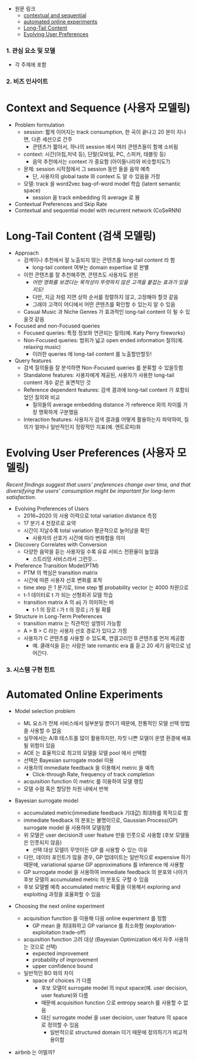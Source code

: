 * 원문 링크
    - [contextual and sequential](https://research.atspotify.com/contextual-and-sequential-user-embeddings-for-music-recommendation/)
    - [automated online experiments](https://research.atspotify.com/model-selection-for-production-system-via-automated-online-experiments/)
    - [Long-Tail Content](https://research.atspotify.com/query-understanding-for-surfacing-long-tail-music-content/)
    - [Evolving User Preferences](https://research.atspotify.com/finding-structure-in-users-evolving-listening-preferences/)



### 1. 관심 요소 및 모델
* 각 주제에 포함


### 2. 비즈 인사이트

# Context and Sequence (사용자 모델링)

* Problem formulation
    - session: 짧게 이어지는 track consumption, 한 곡이 끝나고 20 분이 지나면, 다른 세션으로 간주
        - 콘텐츠가 짧아서, 하나의 session 에서 여러 콘텐츠들이 함께 소비됨
    - context: 시간(아침,저녁 등), 단말(모바일, PC, 스피커, 태블릿 등)
        - 음악 추천에서는 context 가 중요함 (아이들나라와 비슷할지도?)
    - 문제: session 시작점에서 그 session 동안 들을 음악 예측
        - 단, 사용자의 global taste 와 context 도 알 수 있음을 가정       
    - 모델: track 을 word2vec bag-of-word model 학습 (latent semantic space)
        - session 을 track embedding 의 average 로 봄
* Contextual Preferences and Skip Rate
* Contextual and sequential model with recurrent network (CoSeRNN)


# Long-Tail Content (검색 모델링)
* Approach
    - 검색이나 추천에서 잘 노출되지 않는 콘텐츠를 long-tail content 라 함
        * long-tail content 여부는 domain expertise 로 판별
    - 이런 콘텐츠를 잘 추천해주면, 콘텐츠도 사용자도 윈윈
        - *어떤 영화를 보겠다는 목적성이 뚜렷하지 않은 고객을 붙잡는 효과가 있을지도!*
        - 다만, 지금 처럼 지면 상하 순서를 정렬하지 않고, 고정해야 할것 같음
        - 그래야 고객이 어디에서 어떤 콘텐츠를 확인할 수 있는지 알 수 있음
    - Casual Music 과 Niche Genres 가 효과적인 long-tail content 이 될 수 있을것 같음
* Focused and non-Focused queries
    - Focused queries: 특정 정보와 연관되는 질의(예. Katy Perry fireworks)
    - Non-Focused queries: 범위가 넓고 open ended information 질의(예. relaxing music)
        * 이러한 queries 에 long-tail content 를 노출할만할듯!
* Query features
    - 검색 질의들을 잘 분석하면 Non-Focused queries 를 분류할 수 있을듯함
    - Standalone features: 사용자에게 제공된, 사용자가 사용한 long-tail content 개수 같은 표면적인 것
    - Reference dependent features: 검색 결과에 long-tail content 가 포함되었던 질의와 비교
        - 질의들의 average embedding distance 가 reference 와의 차이를 가장 명확하게 구분했음
    - Interaction features: 사용자가 검색 결과를 어떻게 활용하는지 파악하여, 질의가 얼마나 일반적인지 정량적인 지표(예. 엔트로피)화 


# Evolving User Preferences (사용자 모델링)

*Recent findings suggest that users’ preferences change over time, and that diversifying the users’ consumption might be important for long-term satisfaction.*

* Evolving Preferences of Users
    - 2016~2020 의 사용 이력으로 total variation distance 측정
    - 17 분기 4 천장르로 요약
    - 시간이 지날수록 total variation 평균적으로 늘어남을 확인
        - 사용자의 선호가 시간에 따라 변화함을 의미
* Discovery Correlates with Conversion
    - 다양한 음악을 듣는 사용자일 수록 유료 서비스 전환율이 높았음
        - 스트리밍 서비스라서 그런듯...
* Preference Transition Model(PTM)
    - PTM 의 핵심은 transition matrix
    - 시간에 따른 사용자 선호 변화를 포착
    - time step 은 1 분기로, time step 별 probability vector 는 4000 차원으로
    - t-1 데이터로 t 가 되는 선형회귀 모델 학습
    - transition matrix A 의 aij 가 의미하는 바
        - t-1 의 장르 i 가 t 의 장르 j 가 될 확률 
* Structure in Long-Term Preferences
    - transition matrix 는 직관적인 설명이 가능함
    - A > B > C 라는 사용자 선호 경로가 있다고 가정
    - 사용자가 C 콘텐츠를 사용할 수 있도록, 연결고리인 B 콘텐츠를 먼저 제공함
        - 예. 클래식을 듣는 사람은 late romantic era 를 듣고 20 세기 음악으로 넘어간다.



### 3. 시스템 구현 힌트

# Automated Online Experiments
* Model selection problem
    - ML 요소가 전체 서비스에서 일부분일 뿐이기 때문에, 전통적인 모델 선택 방법을 사용할 수 없음
    - 실무에서는 A/B 테스트를 많이 활용하지만, 자칫 나쁜 모델이 운영 환경에 배포될 위험이 있음
    - AOE 는 효율적으로 최고의 모델을 모델 pool 에서 선택함
    - 선택은 Bayesian surrogate model 이용
    - 사용자의 immediate feedback 을 이용해서 metric 을 예측
        - Click-through Rate, frequency of track completion
    - acquisition function 이 metric 를 이용하여 모델 랭킹
    - 모델 수렴 혹은 할당한 자원 내에서 반복  
* Bayesian surrogate model
    - accumulated metric(immediate feedback 기대값) 최대화를 목적으로 함
    - immediate feedback 의 분포는 불명이므로, Gaussian Process(GP) surrogate model 을 사용하여 모델링함
    - 위 모델은 user decision과 user feature 만을 인풋으로 사용함 (후보 모델들은 인풋되지 않음)
        - 선택 대상 모델이 무엇이든 GP 를 사용할 수 있는 이유
    - 다만, 데이터 포인트가 많을 경우, GP 업데이트는 일반적으로 expensive 하기 때문에, variational sparse GP approximations 를 inference 에 사용함
    - GP surrogate model 을 사용하여 immediate feedback 의 분포와 나아가 후보 모델의 accumulated metric 의 분포도 구할 수 있음
    - 후보 모델별 예측 accumulated metric 확률을 이용해서 exploring and exploiting 과정을 효율화할 수 있음
* Choosing the next online experiment
    - acquisition function 을 이용해 다음 online experiment 를 정함
        - GP mean 을 최대화하고 GP variance 를 최소화함 (exploration-exploitation trade-off)
    - acquisition function 고려 대상 (Bayesian Optimization 에서 자주 사용하는 것으로 선택)
        - expected improvement
        - probability of improvement
        - upper confidence bound
    - 일반적인 BO 와의 차이
        - space of choices 가 다름
            - 후보 모델이 surrogate model 의 input space(예. user decision, user feature)와 다름
            - 때문에 acquisition function 으로 entropy search 를 사용할 수 없음
            - 대신 surrogate model 을 user decision, user feature 의 space로 정의할 수 있음
                - 일반적으로 structured domain 이기 때문에 정의하기가 비교적 용이함


* airbnb 는 어떨까?

